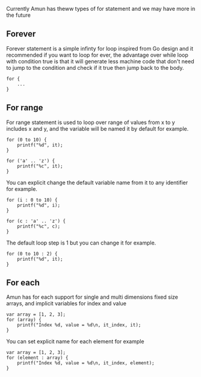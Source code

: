 Currently Amun has theww types of for statement and we may have more in the future

## Forever

Forever statement is a simple infinty for loop inspired from Go design and it recommended
if you want to loop for ever, the advantage over while loop with condition true is that it will 
generate less machine code that don't need to jump to the condition and check if it true then jump
back to the body.

```
for {
    ...
}
```

## For range

For range statement is used to loop over range of values from x to y includes x and y, 
and the variable will be named it by default for example.

```
for (0 to 10) {
    printf("%d", it);
}
```

```
for ('a' .. 'z') {
    printf("%c", it);
}
```

You can explicit change the default variable name from it to any identifier for example.

```
for (i : 0 to 10) {
    printf("%d", i);
}
```

```
for (c : 'a' .. 'z') {
    printf("%c", c);
}
```

The default loop step is 1 but you can change it for example.

```
for (0 to 10 : 2) {
    printf("%d", it);
}
```

## For each

Amun has for each support for single and multi dimensions fixed size arrays, and implicit variables for index and value

```
var array = [1, 2, 3];
for (array) {
    printf("Index %d, value = %d\n, it_index, it);
}
```

You can set explicit name for each element for example

```
var array = [1, 2, 3];
for (element : array) {
    printf("Index %d, value = %d\n, it_index, element);
}
```